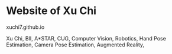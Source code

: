 # Website of Xu Chi
xuchi7.github.io

Xu Chi, BII, A*STAR, CUG, 
Computer Vision, Robotics,
Hand Pose Estimation,
Camera Pose Estimation,
Augmented Reality, 
